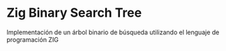 # Zig Binary Search Tree

Implementación de un árbol binario de búsqueda utilizando el lenguaje de programación ZIG

